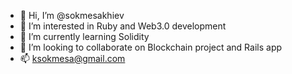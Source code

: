 - 👋 Hi, I’m @sokmesakhiev
- 👀 I’m interested in Ruby and Web3.0 development
- 🌱 I’m currently learning Solidity
- 💞️ I’m looking to collaborate on Blockchain project and Rails app
- 📫 ksokmesa@gmail.com

<!---
sokmesakhiev/sokmesakhiev is a ✨ special ✨ repository because its `README.md` (this file) appears on your GitHub profile.
You can click the Preview link to take a look at your changes.
--->
